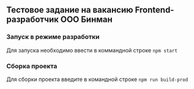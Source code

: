 ## Тестовое задание на вакансию Frontend-разработчик ООО Бинман

### Запуск в режиме разработки

Для запуска необходимо ввести в коммандной строке `npm start`

### Сборка проекта

Для сборки проекта введите в командной строке `npm run build-prod`